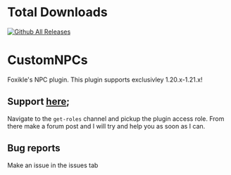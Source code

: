 # Total Downloads
[![Github All Releases](https://img.shields.io/github/downloads/Foxikle/customnpcs/total.svg)]()
# CustomNPCs
Foxikle's NPC plugin.
This plugin supports exclusivley 1.20.x-1.21.x!

## Support [here](https://discord.gg/Arp6A6ue3u);
Navigate to the `get-roles` channel and pickup the plugin access role. From there make a forum post and I will try and help you as soon as I can.

## Bug reports
Make an issue in the issues tab
